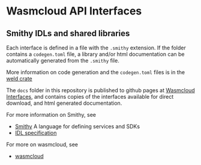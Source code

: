 # Wasmcloud API Interfaces

## Smithy IDLs and shared libraries

Each interface is defined in a file with the `.smithy` extension. If
the folder contains a `codegen.toml` file,
a library and/or html documentation can be
automatically generated from the `.smithy` file. 

More information on code
generation and the `codegen.toml` files is in the [weld
crate](https://github.com/wasmcloud/weld)

The `docs` folder in this repository is published to github pages at
[Wasmcloud Interfaces](https://wasmcloud.github.io/interfaces/), and
contains copies of the interfaces available for direct download, and
html generated documentation.

For more information on Smithy, see
 - [Smithy](https://awslabs.github.io/smithy/index.html) A language for
  defining services and SDKs
 - [IDL specification](https://awslabs.github.io/smithy/1.0/spec/core/idl.html)

For more on wasmcloud, see
 - [wasmcloud](https://github.com/wasmcloud/wasmcloud)


